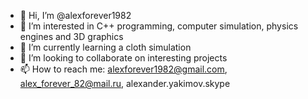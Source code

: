 - 👋 Hi, I’m @alexforever1982
- 👀 I’m interested in C++ programming, computer simulation, physics engines and 3D graphics
- 🌱 I’m currently learning a cloth simulation
- 💞️ I’m looking to collaborate on interesting projects
- 📫 How to reach me: alexforever1982@gmail.com, alex_forever_82@mail.ru, alexander.yakimov.skype

<!---
alexforever1982/alexforever1982 is a ✨ special ✨ repository because its `README.md` (this file) appears on your GitHub profile.
You can click the Preview link to take a look at your changes.
--->
